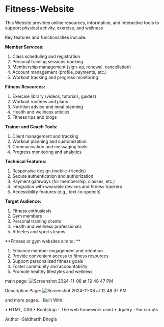 # Fitness-Website
This Website provides online resources, information, and interactive tools to support physical activity, exercise, and wellness

Key features and functionalities include:

**Member Services:**

1. Class scheduling and registration
2. Personal training sessions booking
3. Membership management (sign-up, renewal, cancellation)
4. Account management (profile, payments, etc.)
5. Workout tracking and progress monitoring

**Fitness Resources:**

1. Exercise library (videos, tutorials, guides)
2. Workout routines and plans
3. Nutrition advice and meal planning
4. Health and wellness articles
5. Fitness tips and blogs

**Trainer and Coach Tools:**

1. Client management and tracking
2. Workout planning and customization
3. Communication and messaging tools
4. Progress monitoring and analytics

**Technical Features:**

1. Responsive design (mobile-friendly)
2. Secure authentication and authorization
3. Payment gateways (for membership, classes, etc.)
4. Integration with wearable devices and fitness trackers
5. Accessibility features (e.g., text-to-speech)

**Target Audience:**

1. Fitness enthusiasts
2. Gym members
3. Personal training clients
4. Health and wellness professionals
5. Athletes and sports teams

**Fitness or gym websites aim to:
**
1. Enhance member engagement and retention
2. Provide convenient access to fitness resources
3. Support personalized fitness goals
4. Foster community and accountability
5. Promote healthy lifestyles and wellness

main page:
![Screenshot 2024-11-08 at 12 48 47 PM](https://github.com/user-attachments/assets/75d165ac-7440-4f9d-8731-e9f6b2bfdc6f)



Description Page:
![Screenshot 2024-11-08 at 12 48 37 PM](https://github.com/user-attachments/assets/68c7fcb3-e558-4ba8-ae37-9ac0bf542f59)

 

and more pages...
Built With:

•	HTML, CSS
•	Bootstrap - The web framework used
•	Jquery - For scripts

Author -Siddharth Bhogla
